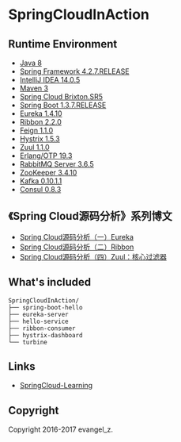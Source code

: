 # SpringCloudInAction

## Runtime Environment

 - [Java 8](http://www.oracle.com/technetwork/java/javase/downloads/jdk8-downloads-2133151.html)
 - [Spring Framework 4.2.7.RELEASE](http://projects.spring.io/spring-framework)
 - [IntelliJ IDEA 14.0.5](http://www.jetbrains.com/idea/download/index.html)
 - [Maven 3](http://maven.apache.org/)
 - [Spring Cloud Brixton.SR5](http://projects.spring.io/spring-cloud/)
 - [Spring Boot 1.3.7.RELEASE](https://projects.spring.io/spring-boot/)
 - [Eureka 1.4.10](https://github.com/Netflix/eureka)
 - [Ribbon 2.2.0](https://github.com/Netflix/ribbon)
 - [Feign 1.1.0](https://github.com/spring-cloud/spring-cloud-netflix)
 - [Hystrix 1.5.3](https://github.com/Netflix/Hystrix)
 - [Zuul 1.1.0](https://github.com/Netflix/zuul)
 - [Erlang/OTP 19.3](http://www.erlang.org/downloads)
 - [RabbitMQ Server 3.6.5](https://www.rabbitmq.com/download.html)
 - [ZooKeeper 3.4.10](https://zookeeper.apache.org/)
 - [Kafka 0.10.1.1](http://kafka.apache.org/downloads.html)
 - [Consul 0.8.3](https://www.consul.io/downloads.html)

## 《Spring Cloud源码分析》系列博文

- [Spring Cloud源码分析（一）Eureka](http://blog.didispace.com/springcloud-sourcecode-eureka/)
- [Spring Cloud源码分析（二）Ribbon](http://blog.didispace.com/springcloud-sourcecode-ribbon/)
- [Spring Cloud源码分析（四）Zuul：核心过滤器](http://blog.didispace.com/spring-cloud-source-zuul/)

## What's included

```
SpringCloudInAction/
├── spring-boot-hello
├── eureka-server
├── hello-service
├── ribbon-consumer
├── hystrix-dashboard
└── turbine
```

## Links

- [SpringCloud-Learning](https://github.com/dyc87112/SpringCloud-Learning)

## Copyright

Copyright 2016-2017 evangel_z.
